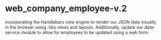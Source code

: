 # web_company_employee-v.2
incorporating the Handlebars view engine to render our JSON
data visually in the browser using .hbs views and layouts. Additionally, update our data-service module to
allow for employees to be updated using a web form.

